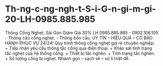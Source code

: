 # Th-ng-c-ng-ngh-t-S-i-G-n-gi-m-gi-20-LH-0985.885.985
Thông Cống Nghẹt, Sài Gòn Giảm Giá 30% LH 0985.885.985 - 0902.106.105 - Thông cầu cống nghẹt. - Thông bồn cầu. UY TÍN – HIỆU QUẢ – CÓ BẢO HÀNH-PHỤC VỤ 24/24! Quy trình thông cống nghẹt giá rẻ chuyên nghiệp: + Tiếp nhận yêu cầu thông tắc cống qua điện thoại. + Khảo sát tình trạng tắc nghẹt của hệ thống cống. + Thiết bị tắc nghẽn. + Tình trạng tắc nghẽn. + Số lượng cống bị nghẹt. Nhanh gọn – sạch sẽ – xử lí triệt để.
